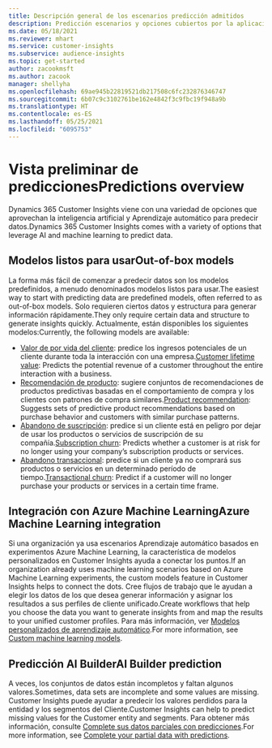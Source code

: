 ```yaml
---
title: Descripción general de los escenarios predicción admitidos
description: Predicción escenarios y opciones cubiertos por la aplicación Dynamics 365 Customer Insights.
ms.date: 05/18/2021
ms.reviewer: mhart
ms.service: customer-insights
ms.subservice: audience-insights
ms.topic: get-started
author: zacookmsft
ms.author: zacook
manager: shellyha
ms.openlocfilehash: 69ae945b22819521db217508c6fc232876346747
ms.sourcegitcommit: 6b07c9c3102761be162e4842f3c9fbc19f948a9b
ms.translationtype: HT
ms.contentlocale: es-ES
ms.lasthandoff: 05/25/2021
ms.locfileid: "6095753"
---
```

# <a name="predictions-overview"></a><span data-ttu-id="02b1a-103">Vista preliminar de predicciones</span><span class="sxs-lookup"><span data-stu-id="02b1a-103">Predictions overview</span></span>

<span data-ttu-id="02b1a-104">Dynamics 365 Customer Insights viene con una variedad de opciones que aprovechan la inteligencia artificial y Aprendizaje automático para predecir datos.</span><span class="sxs-lookup"><span data-stu-id="02b1a-104">Dynamics 365 Customer Insights comes with a variety of options that leverage AI and machine learning to predict data.</span></span> 

## <a name="out-of-box-models"></a><span data-ttu-id="02b1a-105">Modelos listos para usar</span><span class="sxs-lookup"><span data-stu-id="02b1a-105">Out-of-box models</span></span>

<span data-ttu-id="02b1a-106">La forma más fácil de comenzar a predecir datos son los modelos predefinidos, a menudo denominados modelos listos para usar.</span><span class="sxs-lookup"><span data-stu-id="02b1a-106">The easiest way to start with predicting data are predefined models, often referred to as out-of-box models.</span></span> <span data-ttu-id="02b1a-107">Solo requieren ciertos datos y estructura para generar información rápidamente.</span><span class="sxs-lookup"><span data-stu-id="02b1a-107">They only require certain data and structure to generate insights quickly.</span></span> <span data-ttu-id="02b1a-108">Actualmente, están disponibles los siguientes modelos:</span><span class="sxs-lookup"><span data-stu-id="02b1a-108">Currently, the following models are available:</span></span> 
- <span data-ttu-id="02b1a-109">[Valor de por vida del cliente](predict-customer-lifetime-value.md): predice los ingresos potenciales de un cliente durante toda la interacción con una empresa.</span><span class="sxs-lookup"><span data-stu-id="02b1a-109">[Customer lifetime value](predict-customer-lifetime-value.md): Predicts the potential revenue of a customer throughout the entire interaction with a business.</span></span> 
- <span data-ttu-id="02b1a-110">[Recomendación de producto](predict-product-recommendation.md): sugiere conjuntos de recomendaciones de productos predictivas basadas en el comportamiento de compra y los clientes con patrones de compra similares.</span><span class="sxs-lookup"><span data-stu-id="02b1a-110">[Product recommendation](predict-product-recommendation.md): Suggests sets of predictive product recommendations based on purchase behavior and customers with similar purchase patterns.</span></span>
- <span data-ttu-id="02b1a-111">[Abandono de suscripción](predict-subscription-churn.md): predice si un cliente está en peligro por dejar de usar los productos o servicios de suscripción de su compañía.</span><span class="sxs-lookup"><span data-stu-id="02b1a-111">[Subscription churn](predict-subscription-churn.md): Predicts whether a customer is at risk for no longer using your company’s subscription products or services.</span></span>
- <span data-ttu-id="02b1a-112">[Abandono transaccional](predict-transactional-churn.md): predice si un cliente ya no comprará sus productos o servicios en un determinado período de tiempo.</span><span class="sxs-lookup"><span data-stu-id="02b1a-112">[Transactional churn](predict-transactional-churn.md): Predict if a customer will no longer purchase your products or services in a certain time frame.</span></span>

## <a name="azure-machine-learning-integration"></a><span data-ttu-id="02b1a-113">Integración con Azure Machine Learning</span><span class="sxs-lookup"><span data-stu-id="02b1a-113">Azure Machine Learning integration</span></span>

<span data-ttu-id="02b1a-114">Si una organización ya usa escenarios Aprendizaje automático basados en experimentos Azure Machine Learning, la característica de modelos personalizados en Customer Insights ayuda a conectar los puntos.</span><span class="sxs-lookup"><span data-stu-id="02b1a-114">If an organization already uses machine learning scenarios based on Azure Machine Learning experiments, the custom models feature in Customer Insights helps to connect the dots.</span></span> <span data-ttu-id="02b1a-115">Cree flujos de trabajo que le ayudan a elegir los datos de los que desea generar información y asignar los resultados a sus perfiles de cliente unificado.</span><span class="sxs-lookup"><span data-stu-id="02b1a-115">Create workflows that help you choose the data you want to generate insights from and map the results to your unified customer profiles.</span></span> <span data-ttu-id="02b1a-116">Para más información, ver [Modelos personalizados de aprendizaje automático](custom-models.md).</span><span class="sxs-lookup"><span data-stu-id="02b1a-116">For more information, see [Custom machine learning models](custom-models.md).</span></span>

## <a name="ai-builder-prediction"></a><span data-ttu-id="02b1a-117">Predicción AI Builder</span><span class="sxs-lookup"><span data-stu-id="02b1a-117">AI Builder prediction</span></span>

<span data-ttu-id="02b1a-118">A veces, los conjuntos de datos están incompletos y faltan algunos valores.</span><span class="sxs-lookup"><span data-stu-id="02b1a-118">Sometimes, data sets are incomplete and some values are missing.</span></span> <span data-ttu-id="02b1a-119">Customer Insights puede ayudar a predecir los valores perdidos para la entidad y los segmentos del Cliente.</span><span class="sxs-lookup"><span data-stu-id="02b1a-119">Customer Insights can help to predict missing values for the Customer entity and segments.</span></span> <span data-ttu-id="02b1a-120">Para obtener más información, consulte [Complete sus datos parciales con predicciones](predictions.md).</span><span class="sxs-lookup"><span data-stu-id="02b1a-120">For more information, see [Complete your partial data with predictions](predictions.md).</span></span>
